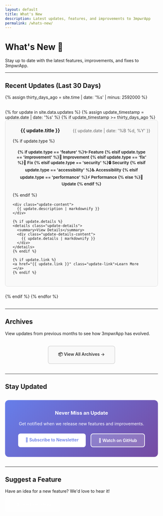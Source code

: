 ```yaml
---
layout: default
title: What's New
description: Latest updates, features, and improvements to 3mpwrApp
permalink: /whats-new/
---
```


# What's New 🎉

Stay up to date with the latest features, improvements, and fixes to 3mpwrApp.

---

## Recent Updates (Last 30 Days)

{% assign thirty_days_ago = site.time | date: '%s' | minus: 2592000 %}

<div class="updates-list">
{% for update in site.data.updates %}
  {% assign update_timestamp = update.date | date: '%s' %}
  {% if update_timestamp >= thirty_days_ago %}
  <article class="update-item" data-date="{{ update.date }}">
    <header class="update-header">
      <h3>{{ update.title }}</h3>
      <time datetime="{{ update.date | date: '%Y-%m-%d' }}">
        {{ update.date | date: '%B %d, %Y' }}
      </time>
      {% if update.type %}
      <span class="update-type update-type-{{ update.type }}">
        {% if update.type == 'feature' %}✨ Feature
        {% elsif update.type == 'improvement' %}🚀 Improvement
        {% elsif update.type == 'fix' %}🐛 Fix
        {% elsif update.type == 'security' %}🔒 Security
        {% elsif update.type == 'accessibility' %}♿ Accessibility
        {% elsif update.type == 'performance' %}⚡ Performance
        {% else %}📝 Update
        {% endif %}
      </span>
      {% endif %}
    </header>
    
    <div class="update-content">
      {{ update.description | markdownify }}
    </div>
    
    {% if update.details %}
    <details class="update-details">
      <summary>View Details</summary>
      <div class="update-details-content">
        {{ update.details | markdownify }}
      </div>
    </details>
    {% endif %}
    
    {% if update.link %}
    <a href="{{ update.link }}" class="update-link">Learn More →</a>
    {% endif %}
  </article>
  {% endif %}
{% endfor %}
</div>

---

## Archives

View updates from previous months to see how 3mpwrApp has evolved.

<div class="archives-list">
  <a href="/whats-new/archives/" class="archive-link">📦 View All Archives →</a>
</div>

---

## Stay Updated

<div class="update-subscription">
  <h3>Never Miss an Update</h3>
  <p>Get notified when we release new features and improvements.</p>
  
  <div class="subscription-options">
    <a href="/newsletter/" class="btn btn-primary">📧 Subscribe to Newsletter</a>
    <a href="https://github.com/3mpowrApp/3mpwrapp.github.io/releases" class="btn btn-secondary" target="_blank">👀 Watch on GitHub</a>
  </div>
</div>

---

## Suggest a Feature

Have an idea for a new feature? We'd love to hear it!

<a href="/contact/?subject=Feature Request" class="btn btn-secondary">💡 Submit Your Idea</a>

<style>
.updates-list {
  margin: 2rem 0;
}

.update-item {
  background: var(--card-bg, #f9f9f9);
  border: 1px solid var(--border-color, #ddd);
  border-radius: 8px;
  padding: 1.5rem;
  margin-bottom: 1.5rem;
  transition: box-shadow 0.3s ease;
}

.update-item:hover {
  box-shadow: 0 4px 12px rgba(0,0,0,0.1);
}

.update-header {
  display: flex;
  flex-wrap: wrap;
  align-items: center;
  gap: 1rem;
  margin-bottom: 1rem;
}

.update-header h3 {
  margin: 0;
  flex: 1;
}

.update-header time {
  color: var(--text-secondary, #666);
  font-size: 0.9rem;
}

.update-type {
  display: inline-block;
  padding: 0.25rem 0.75rem;
  border-radius: 12px;
  font-size: 0.85rem;
  font-weight: 600;
}

.update-type-feature {
  background: #e3f2fd;
  color: #1976d2;
}

.update-type-improvement {
  background: #f3e5f5;
  color: #7b1fa2;
}

.update-type-fix {
  background: #fff3e0;
  color: #e65100;
}

.update-type-security {
  background: #ffebee;
  color: #c62828;
}

.update-type-accessibility {
  background: #e8f5e9;
  color: #2e7d32;
}

.update-type-performance {
  background: #fff9c4;
  color: #f57f17;
}

.update-content {
  margin: 1rem 0;
  line-height: 1.6;
}

.update-details {
  margin-top: 1rem;
  border-top: 1px solid var(--border-color, #ddd);
  padding-top: 1rem;
}

.update-details summary {
  cursor: pointer;
  font-weight: 600;
  color: var(--primary-color, #007bff);
}

.update-details-content {
  margin-top: 1rem;
  padding-left: 1rem;
}

.update-link {
  display: inline-block;
  margin-top: 1rem;
  color: var(--primary-color, #007bff);
  text-decoration: none;
  font-weight: 600;
}

.update-link:hover {
  text-decoration: underline;
}

.archives-list {
  text-align: center;
  margin: 2rem 0;
}

.archive-link {
  display: inline-block;
  padding: 1rem 2rem;
  background: var(--card-bg, #f9f9f9);
  border: 2px solid var(--border-color, #ddd);
  border-radius: 8px;
  color: var(--text-color, #333);
  text-decoration: none;
  font-weight: 600;
  transition: all 0.3s ease;
}

.archive-link:hover {
  background: var(--primary-color, #007bff);
  color: white;
  border-color: var(--primary-color, #007bff);
}

.update-subscription {
  background: linear-gradient(135deg, #667eea 0%, #764ba2 100%);
  color: white;
  padding: 2rem;
  border-radius: 12px;
  text-align: center;
  margin: 2rem 0;
}

.update-subscription h3 {
  margin-top: 0;
  color: white;
}

.subscription-options {
  display: flex;
  gap: 1rem;
  justify-content: center;
  flex-wrap: wrap;
  margin-top: 1.5rem;
}

.btn {
  display: inline-block;
  padding: 0.75rem 1.5rem;
  border-radius: 8px;
  text-decoration: none;
  font-weight: 600;
  transition: all 0.3s ease;
}

.btn-primary {
  background: white;
  color: #667eea;
}

.btn-primary:hover {
  transform: translateY(-2px);
  box-shadow: 0 4px 12px rgba(0,0,0,0.2);
}

.btn-secondary {
  background: rgba(255,255,255,0.2);
  color: white;
  border: 2px solid white;
}

.btn-secondary:hover {
  background: white;
  color: #667eea;
}

@media (max-width: 768px) {
  .update-header {
    flex-direction: column;
    align-items: flex-start;
  }
  
  .subscription-options {
    flex-direction: column;
  }
}
</style>

